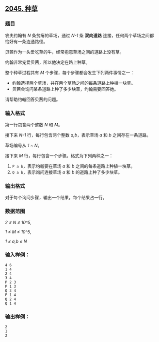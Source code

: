 ## [2045. 种草](https://www.acwing.com/problem/content/2047/)

### 题目

农夫约翰有 *N* 条贫瘠的草场，通过 *N-1* 条 **双向道路** 连接，任何两个草场之间都恰好有一条连通路径。

贝茜作为一头爱吃草的牛，经常抱怨草场之间的道路上没有草。

约翰非常宠爱贝茜，所以他决定在路上种草。

整个种草过程共有 *M* 个步骤，每个步骤都会发生下列两件事情之一：

- 约翰选择两个草场，并在两个草场之间的每条道路上种植一块草。
- 贝茜会询问某条道路上种了多少块草，约翰需要回答她。

请帮助约翰回答贝茜的问题。

### 输入格式

第一行包含两个整数 *N* 和 *M*。

接下来 *N-1* 行，每行包含两个整数 *a,b*，表示草场 *a* 和 *b* 之间存在一条道路。

草场编号从 *1 ~ N*。

接下来 *M* 行，每行包含一个步骤。格式为下列两种之一：

1. `P a b`，表示约翰要在草场 *a* 和 *b* 之间的每条道路上种植一块草。
2. `Q a b`，表示询问连接草场 *a* 和 *b* 的道路上种了多少块草。

### 输出格式

对于每个询问步骤，输出一个结果，每个结果占一行。

### 数据范围

*2 ≤ N ≤ 10^5*,

*1 ≤ M ≤ 10^5*,

*1 ≤ a,b ≤ N*

### 输入样例：

```
4 6
1 4
2 4
3 4
P 2 3
P 1 3
Q 3 4
P 1 4
Q 2 4
Q 1 4
```

### 输出样例：

```
2
1
2
```
